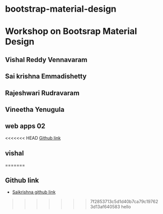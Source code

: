 # bootstrap-material-design

# Workshop on Bootsrap Material Design

## Vishal Reddy Vennavaram
## Sai krishna Emmadishetty
## Rajeshwari Rudravaram
## Vineetha Yenugula
## web apps 02 

<<<<<<< HEAD
[Github link](https://vishalreddy114.github.io/first/)
## vishal
=======
## Github link
  * [Saikrishna github link](https://saikrishna1545.github.io/testcase/)

>>>>>>> 7f2853713c5d1d40b7ca79c197623d13af640583
hello